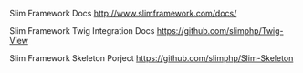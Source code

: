 


Slim Framework Docs
http://www.slimframework.com/docs/

Slim Framework Twig Integration Docs
https://github.com/slimphp/Twig-View

Slim Framework Skeleton Porject
https://github.com/slimphp/Slim-Skeleton